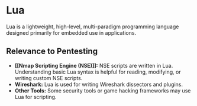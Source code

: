 # Lua

Lua is a lightweight, high-level, multi-paradigm programming language designed primarily for embedded use in applications.

## Relevance to Pentesting

*   **[[Nmap Scripting Engine (NSE)]]:** NSE scripts are written in Lua. Understanding basic Lua syntax is helpful for reading, modifying, or writing custom NSE scripts.
*   **Wireshark:** Lua is used for writing Wireshark dissectors and plugins.
*   **Other Tools:** Some security tools or game hacking frameworks may use Lua for scripting. 